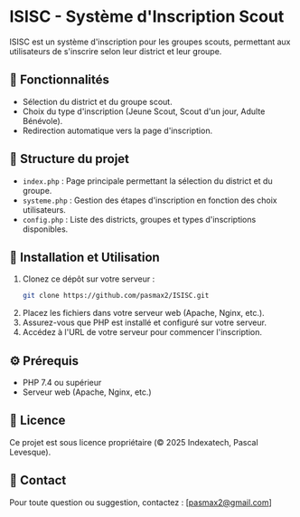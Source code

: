 # ISISC - Système d'Inscription Scout

ISISC est un système d'inscription pour les groupes scouts, permettant aux utilisateurs de s'inscrire selon leur district et leur groupe.

## 📌 Fonctionnalités
- Sélection du district et du groupe scout.
- Choix du type d'inscription (Jeune Scout, Scout d'un jour, Adulte Bénévole).
- Redirection automatique vers la page d'inscription.

## 📂 Structure du projet

- `index.php` : Page principale permettant la sélection du district et du groupe.
- `systeme.php` : Gestion des étapes d'inscription en fonction des choix utilisateurs.
- `config.php` : Liste des districts, groupes et types d'inscriptions disponibles.

## 🚀 Installation et Utilisation

1. Clonez ce dépôt sur votre serveur :
   ```bash
   git clone https://github.com/pasmax2/ISISC.git
   ```
2. Placez les fichiers dans votre serveur web (Apache, Nginx, etc.).
3. Assurez-vous que PHP est installé et configuré sur votre serveur.
4. Accédez à l'URL de votre serveur pour commencer l'inscription.

## ⚙️ Prérequis
- PHP 7.4 ou supérieur
- Serveur web (Apache, Nginx, etc.)

## 📜 Licence
Ce projet est sous licence propriétaire (© 2025 Indexatech, Pascal Levesque).

## 📧 Contact
Pour toute question ou suggestion, contactez : [pasmax2@gmail.com]
